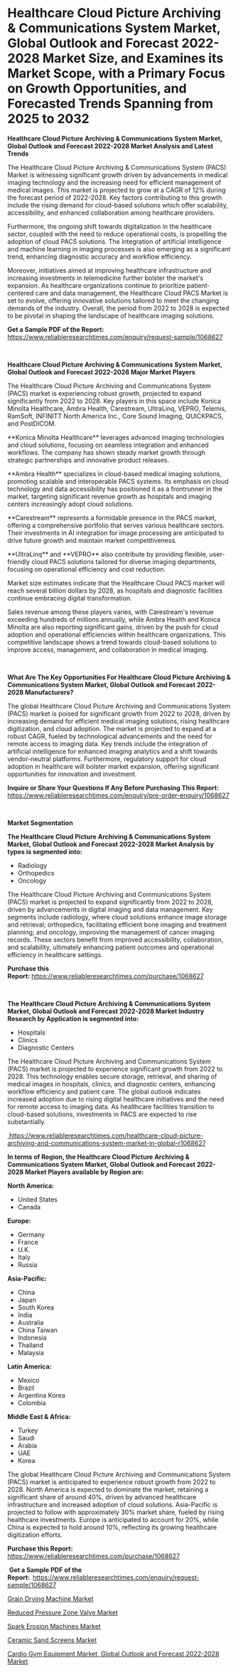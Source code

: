 <p><h1>Healthcare Cloud Picture Archiving & Communications System Market, Global Outlook and Forecast 2022-2028 Market Size, and Examines its Market Scope, with a Primary Focus on Growth Opportunities, and Forecasted Trends Spanning from 2025 to 2032</h1></p><p><strong>Healthcare Cloud Picture Archiving & Communications System Market, Global Outlook and Forecast 2022-2028 Market Analysis and Latest Trends</strong></p>
<p><p>The Healthcare Cloud Picture Archiving & Communications System (PACS) Market is witnessing significant growth driven by advancements in medical imaging technology and the increasing need for efficient management of medical images. This market is projected to grow at a CAGR of 12% during the forecast period of 2022-2028. Key factors contributing to this growth include the rising demand for cloud-based solutions which offer scalability, accessibility, and enhanced collaboration among healthcare providers. </p><p>Furthermore, the ongoing shift towards digitalization in the healthcare sector, coupled with the need to reduce operational costs, is propelling the adoption of cloud PACS solutions. The integration of artificial intelligence and machine learning in imaging processes is also emerging as a significant trend, enhancing diagnostic accuracy and workflow efficiency. </p><p>Moreover, initiatives aimed at improving healthcare infrastructure and increasing investments in telemedicine further bolster the market's expansion. As healthcare organizations continue to prioritize patient-centered care and data management, the Healthcare Cloud PACS Market is set to evolve, offering innovative solutions tailored to meet the changing demands of the industry. Overall, the period from 2022 to 2028 is expected to be pivotal in shaping the landscape of healthcare imaging solutions.</p></p>
<p><strong>Get a Sample PDF of the Report:&nbsp;</strong> <a href="https://www.reliableresearchtimes.com/enquiry/request-sample/1068627?utm_campaign=3047&utm_medium=2&utm_source=Github&utm_content=ia&utm_term=21032025&utm_id=healthcare-cloud-picture-archiving-communications-system-market-global-outlook-and-forecast-2022-2028">https://www.reliableresearchtimes.com/enquiry/request-sample/1068627</a></p>
<p>&nbsp;</p>
<p><strong>Healthcare Cloud Picture Archiving & Communications System Market, Global Outlook and Forecast 2022-2028 Major Market Players</strong></p>
<p><p>The Healthcare Cloud Picture Archiving and Communications System (PACS) market is experiencing robust growth, projected to expand significantly from 2022 to 2028. Key players in this space include Konica Minolta Healthcare, Ambra Health, Carestream, UltraLinq, VEPRO, Telemis, RamSoft, INFINITT North America Inc., Core Sound Imaging, QUICKPACS, and PostDICOM.</p><p>**Konica Minolta Healthcare** leverages advanced imaging technologies and cloud solutions, focusing on seamless integration and enhanced workflows. The company has shown steady market growth through strategic partnerships and innovative product releases. </p><p>**Ambra Health** specializes in cloud-based medical imaging solutions, promoting scalable and interoperable PACS systems. Its emphasis on cloud technology and data accessibility has positioned it as a frontrunner in the market, targeting significant revenue growth as hospitals and imaging centers increasingly adopt cloud solutions.</p><p>**Carestream** represents a formidable presence in the PACS market, offering a comprehensive portfolio that serves various healthcare sectors. Their investments in AI integration for image processing are anticipated to drive future growth and maintain market competitiveness.</p><p>**UltraLinq** and **VEPRO** also contribute by providing flexible, user-friendly cloud PACS solutions tailored for diverse imaging departments, focusing on operational efficiency and cost reduction.</p><p>Market size estimates indicate that the Healthcare Cloud PACS market will reach several billion dollars by 2028, as hospitals and diagnostic facilities continue embracing digital transformation. </p><p>Sales revenue among these players varies, with Carestream's revenue exceeding hundreds of millions annually, while Ambra Health and Konica Minolta are also reporting significant gains, driven by the push for cloud adoption and operational efficiencies within healthcare organizations. This competitive landscape shows a trend towards cloud-based solutions to improve access, management, and collaboration in medical imaging.</p></p>
<p>&nbsp;</p>
<p><strong>What Are The Key Opportunities For Healthcare Cloud Picture Archiving & Communications System Market, Global Outlook and Forecast 2022-2028 Manufacturers?</strong></p>
<p><p>The global Healthcare Cloud Picture Archiving and Communications System (PACS) market is poised for significant growth from 2022 to 2028, driven by increasing demand for efficient medical imaging solutions, rising healthcare digitization, and cloud adoption. The market is projected to expand at a robust CAGR, fueled by technological advancements and the need for remote access to imaging data. Key trends include the integration of artificial intelligence for enhanced imaging analytics and a shift towards vendor-neutral platforms. Furthermore, regulatory support for cloud adoption in healthcare will bolster market expansion, offering significant opportunities for innovation and investment.</p></p>
<p><strong>Inquire or Share Your Questions If Any Before Purchasing This Report:</strong> <a href="https://www.reliableresearchtimes.com/enquiry/pre-order-enquiry/1068627?utm_campaign=3047&utm_medium=2&utm_source=Github&utm_content=ia&utm_term=21032025&utm_id=healthcare-cloud-picture-archiving-communications-system-market-global-outlook-and-forecast-2022-2028">https://www.reliableresearchtimes.com/enquiry/pre-order-enquiry/1068627</a></p>
<p>&nbsp;</p>
<p><strong>Market Segmentation</strong></p>
<p><strong>The Healthcare Cloud Picture Archiving & Communications System Market, Global Outlook and Forecast 2022-2028 Market Analysis by types is segmented into:</strong></p>
<p><ul><li>Radiology</li><li>Orthopedics</li><li>Oncology</li></ul></p>
<p><p>The Healthcare Cloud Picture Archiving and Communications System (PACS) market is projected to expand significantly from 2022 to 2028, driven by advancements in digital imaging and data management. Key segments include radiology, where cloud solutions enhance image storage and retrieval; orthopedics, facilitating efficient bone imaging and treatment planning; and oncology, improving the management of cancer imaging records. These sectors benefit from improved accessibility, collaboration, and scalability, ultimately enhancing patient outcomes and operational efficiency in healthcare settings.</p></p>
<p><strong>Purchase this Report:&nbsp;</strong><a href="https://www.reliableresearchtimes.com/purchase/1068627?utm_campaign=3047&utm_medium=2&utm_source=Github&utm_content=ia&utm_term=21032025&utm_id=healthcare-cloud-picture-archiving-communications-system-market-global-outlook-and-forecast-2022-2028">https://www.reliableresearchtimes.com/purchase/1068627</a></p>
<p>&nbsp;</p>
<p><strong>The Healthcare Cloud Picture Archiving & Communications System Market, Global Outlook and Forecast 2022-2028 Market Industry Research by Application is segmented into:</strong></p>
<p><ul><li>Hospitals</li><li>Clinics</li><li>Diagnostic Centers</li></ul></p>
<p><p>The Healthcare Cloud Picture Archiving and Communications System (PACS) market is projected to experience significant growth from 2022 to 2028. This technology enables secure storage, retrieval, and sharing of medical images in hospitals, clinics, and diagnostic centers, enhancing workflow efficiency and patient care. The global outlook indicates increased adoption due to rising digital healthcare initiatives and the need for remote access to imaging data. As healthcare facilities transition to cloud-based solutions, investments in PACS are expected to rise substantially.</p></p>
<p><a href="https://www.reliableresearchtimes.com/healthcare-cloud-picture-archiving-and-communications-system-market-in-global-r1068627?utm_campaign=3047&utm_medium=2&utm_source=Github&utm_content=ia&utm_term=21032025&utm_id=healthcare-cloud-picture-archiving-communications-system-market-global-outlook-and-forecast-2022-2028">&nbsp;https://www.reliableresearchtimes.com/healthcare-cloud-picture-archiving-and-communications-system-market-in-global-r1068627</a></p>
<p><strong>In terms of Region, the Healthcare Cloud Picture Archiving & Communications System Market, Global Outlook and Forecast 2022-2028 Market Players available by Region are:</strong></p>
<p>
    <p> <strong> North America: </strong>
        <ul>
            <li>United States</li>
            <li>Canada</li>
        </ul>
        </p> 
    <p> <strong> Europe: </strong>
        <ul>
            <li>Germany</li>
            <li>France</li>
            <li>U.K.</li>
            <li>Italy</li>
            <li>Russia</li>
        </ul>
        </p> 
    <p> <strong> Asia-Pacific: </strong>
        <ul>
            <li>China</li>
            <li>Japan</li>
            <li>South Korea</li>
            <li>India</li>
            <li>Australia</li>
            <li>China Taiwan</li>
            <li>Indonesia</li>
            <li>Thailand</li>
            <li>Malaysia</li>
        </ul>
        </p> 
    <p> <strong> Latin America: </strong>
        <ul>
            <li>Mexico</li>
            <li>Brazil</li>
            <li>Argentina Korea</li>
            <li>Colombia</li>
        </ul>
        </p> 
    <p> <strong> Middle East & Africa: </strong>
        <ul>
            <li>Turkey</li>
            <li>Saudi</li>
            <li>Arabia</li>
            <li>UAE</li>
            <li>Korea</li>
        </ul>
    </p>
    </p>
<p><p>The global Healthcare Cloud Picture Archiving and Communications System (PACS) market is anticipated to experience robust growth from 2022 to 2028. North America is expected to dominate the market, retaining a significant share of around 40%, driven by advanced healthcare infrastructure and increased adoption of cloud solutions. Asia-Pacific is projected to follow with approximately 30% market share, fueled by rising healthcare investments. Europe is anticipated to account for 20%, while China is expected to hold around 10%, reflecting its growing healthcare digitization efforts.</p></p>
<p><strong>Purchase this Report: </strong><a href="https://www.reliableresearchtimes.com/purchase/1068627?utm_campaign=3047&utm_medium=2&utm_source=Github&utm_content=ia&utm_term=21032025&utm_id=healthcare-cloud-picture-archiving-communications-system-market-global-outlook-and-forecast-2022-2028">https://www.reliableresearchtimes.com/purchase/1068627</a></p>
<p>&nbsp;<strong>Get a Sample PDF of the Report:&nbsp;&nbsp;</strong><a href="https://www.reliableresearchtimes.com/enquiry/request-sample/1068627?utm_campaign=3047&utm_medium=2&utm_source=Github&utm_content=ia&utm_term=21032025&utm_id=healthcare-cloud-picture-archiving-communications-system-market-global-outlook-and-forecast-2022-2028">https://www.reliableresearchtimes.com/enquiry/request-sample/1068627</a></p>
<p><strong></strong></p>
<p><p><a href="https://www.linkedin.com/pulse/revenue-market-trends-grain-drying-machine-projected-93-cagr-bxkye?utm_campaign=3047&utm_medium=2&utm_source=Github&utm_content=ia&utm_term=21032025&utm_id=healthcare-cloud-picture-archiving-communications-system-market-global-outlook-and-forecast-2022-2028">Grain Drying Machine Market</a></p><p><a href="https://www.linkedin.com/pulse/revenue-analysis-demand-forecast-reduced-pressure-zone-valve-s3h2e?utm_campaign=3047&utm_medium=2&utm_source=Github&utm_content=ia&utm_term=21032025&utm_id=healthcare-cloud-picture-archiving-communications-system-market-global-outlook-and-forecast-2022-2028">Reduced Pressure Zone Valve Market</a></p><p><a href="https://www.linkedin.com/pulse/global-spark-erosion-machines-market-forecast-2025-9lb9e?utm_campaign=3047&utm_medium=2&utm_source=Github&utm_content=ia&utm_term=21032025&utm_id=healthcare-cloud-picture-archiving-communications-system-market-global-outlook-and-forecast-2022-2028">Spark Erosion Machines Market</a></p><p><a href="https://www.linkedin.com/pulse/ceramic-sand-screens-market-overview-components-application-xonve?utm_campaign=3047&utm_medium=2&utm_source=Github&utm_content=ia&utm_term=21032025&utm_id=healthcare-cloud-picture-archiving-communications-system-market-global-outlook-and-forecast-2022-2028">Ceramic Sand Screens Market</a></p><p><a href="https://github.com/tauchzuazoli/Market-Research-Report-List-1/blob/main/cardio-gym-equipment-market-global-outlook-and-forecast-2022-2028-market.md?utm_campaign=3047&utm_medium=2&utm_source=Github&utm_content=ia&utm_term=21032025&utm_id=healthcare-cloud-picture-archiving-communications-system-market-global-outlook-and-forecast-2022-2028">Cardio Gym Equipment Market, Global Outlook and Forecast 2022-2028 Market</a></p></p>